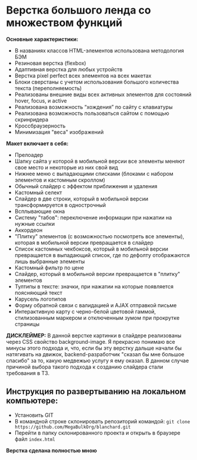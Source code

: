 # Верстка большого ленда со множеством функций

**Основные характеристики:**

- В названиях классов HTML-элементов использована методология БЭМ
- Резиновая верстка (flexbox)
- Адаптивная верстка для любых устройств
- Верстка pixel perfect всех элементов на всех макетах
- Блоки сверстаны с учетом использования большого количества текста (переполняемость)
- Реализованы внешние виды всех активных элементов для состояний hover, focus, и active
- Реализована возможность “хождения” по сайту с клавиатуры
- Реализована возможность пользоваться сайтом с помощью скринридера
- Кроссбраузерность
- Минимизация "веса" изображений


**Макет включает в себя:**

- Прелоадер
- Шапку сайта у которой в мобильной версии все элементы меняют свое место и некоторые из них свой вид
- Нижнее меню с выпадающими списками (блоками с набором элементов и кастомным скроллом)
- Обычный слайдер с эффектом приближения и удаления
- Кастомный селект
- Слайдер в две строки, который в мобильной версии трансформируется в однострочный
- Всплывающие окна
- Систему "табов": переключение информации при нажатии на нужные ссылки
- Аккордеон
- "Плитку" элементов (с возможностью посмотреть все элементы), которая в мобильной версии превращается в слайдер
- Список кастомных чекбоксов, который в мобильной версии превращается в выпадающий список, где по дефолту отображаются лишь выбранные элементы
- Кастомный фильтр по цене
- Слайдер, который в мобильной версии превращается в "плитку" элементов
- Тултипы в тексте: значки, при нажатии на которые появляется поясняющий текст
- Карусель логотипов
- Форму обратной связи с валидацией и AJAX отправкой письме
- Интерактивную карту с черно-белой цветовой гаммой, стилизованным маркером и отключенным зумом при прокрутке страницы


**ДИСКЛЕЙМЕР:** В данной верстке картинки в слайдере реализованы через CSS свойство background-image. Я прекрасно понимаю все минусы этого подхода и, что, если бы эту верстку дальше начали бы натягивать на движок, backend-разработчик "сказал бы мне большое спасибо" за то, какую медвежью услугу я ему оказал. В данном случае причиной выбора такого подхода к созданию слайдера стали требования в ТЗ.

## Инструкция по развертыванию на локальном компьютере:

- Установить GIT
- В командной строке склонировать репозиторий командой: `git clone https://github.com/MegaBulkOrg/blanchard.git`
- Перейти в папку склонированного проекта и открыть в браузере файл `index.html`

**Верстка сделана полностью мною**
